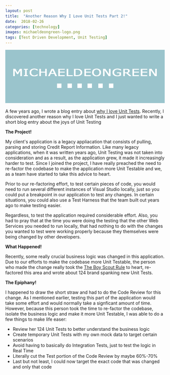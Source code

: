 ```yaml
---
layout: post
title:  "Another Reason Why I Love Unit Tests Part 2!"
date:  2018-02-26
categories: [technology]
images: michaeldeongreen-logo.png
tags: [Test Driven Development, Unit Testing]
---
```


![Blogs - Michaeldeongreen](https://raw.githubusercontent.com/michaeldeongreen/michaeldeongreen.github.io/master/static/img/_posts/michaeldeongreen-logo.png)

A few years ago, I wrote a blog entry about [why I love Unit Tests](https://blog.michaeldeongreen.com/technology/2015/06/11/another-reason-why-i-love-unit-tests.html). Recently, I discovered another reason why I love Unit Tests and I just wanted to write a short blog entry about the joys of Unit Testing  
  
**The Project!**  
  
My client's application is a legacy appliacation that consists of pulling, parsing and storing Credit Report Information. Like many legacy applications, when it was written years ago, Unit Testing was not taken into consideration and as a result, as the application grew, it made it increasingly harder to test. Since I joined the project, I have really preached the need to re-factor the codebase to make the application more Unit Testable and we, as a team have started to take this advice to heart.  
  
Prior to our re-factoring effort, to test certain pieces of code, you would need to run several different instances of Visual Studio locally, just so you could put a breakpoint in our application to test any changes. In certain situations, you could also use a Test Harness that the team built out years ago to make testing easier.  
  
Regardless, to test the application required considerable effort. Also, you had to pray that at the time you were doing the testing that the other Web Services you needed to run locally, that had nothing to do with the changes you wanted to test were working properly because they themselves were being changed by other developers.  
  
**What Happened!**  
  
Recently, some really crucial business logic was changed in this application. Due to our efforts to make the codebase more Unit Testable, the person who made the change really took the [The Boy Scout Rule](http://programmer.97things.oreilly.com/wiki/index.php/The_Boy_Scout_Rule) to heart, re-factored this area and wrote about 124 brand spanking new Unit Tests.  
  
**The Epiphany!**  
  
I happened to draw the short straw and had to do the Code Review for this change. As I mentioned earlier, testing this part of the application would take some effort and would normally take a signficant amount of time. However, because this person took the time to re-factor the codebase, isolate the business logic and make it more Unit Testable, I was able to do a few things to make life easer:  
  
* Review her 124 Unit Tests to better understand the business logic
* Create temporary Unit Tests with my own mock data to target certain scenarios
* Avoid having to basically do Integration Tests, just to test the logic in Real Time
* Literally cut the Test portion of the Code Review by maybe 60%-70%
* Last but not least, I could now target the exact code that was changed and only that code
